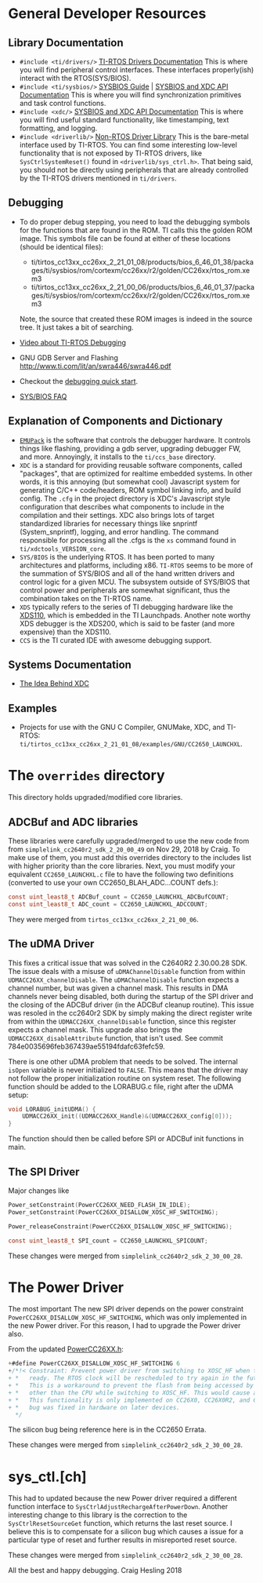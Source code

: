 # General Developer Resources

## Library Documentation
* `#include <ti/drivers/>` [TI-RTOS Drivers Documentation][TIRTOSDriversDoc]
  This is where you will find peripheral control interfaces.
  These interfaces properly(ish) interact with the RTOS(SYS/BIOS).
* `#include <ti/sysbios/>` [SYSBIOS Guide][SYSBIOSGuideDoc] | [SYSBIOS and XDC API Documentation][SYSBIOSandXDCDoc]
  This is where you will find synchronization primitives and task control functions.
* `#include <xdc/>` [SYSBIOS and XDC API Documentation][SYSBIOSandXDCDoc]
  This is where you will find useful standard functionality, like timestamping,
  text formatting, and logging.
* `#include <driverlib/>` [Non-RTOS Driver Library][CC26XXWareDoc]
  This is the bare-metal interface used by TI-RTOS. You can find some
  interesting low-level functionality that is not exposed by TI-RTOS drivers,
  like `SysCtrlSystemReset()` found in `<driverlib/sys_ctrl.h>`.
  That being said, you should not be directly using peripherals that are
  already controlled by the TI-RTOS drivers mentioned in `ti/drivers`.

## Debugging
* To do proper debug stepping, you need to load the debugging symbols for the
  functions that are found in the ROM. TI calls this the golden ROM image.
  This symbols file can be found at either of these locations
  (should be identical files):
  - ti/tirtos_cc13xx_cc26xx_2_21_01_08/products/bios_6_46_01_38/packages/ti/sysbios/rom/cortexm/cc26xx/r2/golden/CC26xx/rtos_rom.xem3
  - ti/tirtos_cc13xx_cc26xx_2_21_00_06/products/bios_6_46_01_37/packages/ti/sysbios/rom/cortexm/cc26xx/r2/golden/CC26xx/rtos_rom.xem3

  Note, the source that created these ROM images is indeed in the source tree.
  It just takes a bit of searching.
* [Video about TI-RTOS Debugging](https://training.ti.com/debugging-common-application-issues-ti-rtos?cu=1127843)
* GNU GDB Server and Flashing http://www.ti.com/lit/an/swra446/swra446.pdf
* Checkout the [debugging quick start][DebuggingQuickStart].
* [SYS/BIOS FAQ](http://processors.wiki.ti.com/index.php/SYS/BIOS_FAQs#4_Exception_Dump_Decoding_Using_the_CCS_Register_View)

## Explanation of Components and Dictionary
* [`EMUPack`][EMUPackDownload] is the software that controls the debugger
  hardware. It controls things like flashing, providing a gdb server,
  upgrading debugger FW, and more.
  Annoyingly, it installs to the `ti/ccs_base` directory.
* `XDC` is a standard for providing reusable software components,
  called "packages", that are optimized for realtime embedded systems.
  In other words, it is this annoying (but somewhat cool) Javascript system
  for generating C/C++ code/headers, ROM symbol linking info, and build config.
  The `.cfg` in the project directory is XDC's Javascript style configuration
  that describes what components to include in the compilation and their
  settings.
  XDC also brings lots of target standardized libraries for necessary things
  like snprintf (System_snprintf), logging, and error handling.
  The command responsible for processing all the .cfgs is the `xs` command
  found in `ti/xdctools_VERSION_core`.
* `SYS/BIOS` is the underlying RTOS. It has been ported to many architectures
  and platforms, including x86. `TI-RTOS` seems to be more of the summation of SYS/BIOS and
  all of the hand written drivers and control logic for a given MCU.
  The subsystem outside of SYS/BIOS that control power and peripherals are
  somewhat significant, thus the combination takes on the TI-RTOS name.
* `XDS` typically refers to the series of TI debugging hardware like the [XDS110][XDS110DebugProbeManual], which is embedded in the TI Launchpads.
  Another note worthy XDS debugger is the XDS200, which is said to be faster
  (and more expensive) than the XDS110.
* `CCS` is the TI curated IDE with awesome debugging support.

## Systems Documentation
* [The Idea Behind XDC](http://rtsc.eclipse.org/mediawiki-tip/images/1/12/XDCtools_Getting_Started_Guide.pdf)

## Examples
* Projects for use with the GNU C Compiler, GNUMake, XDC, and TI-RTOS:
  `ti/tirtos_cc13xx_cc26xx_2_21_01_08/examples/GNU/CC2650_LAUNCHXL`.

# The `overrides` directory
This directory holds upgraded/modified core libraries.

## ADCBuf and ADC libraries
These libraries were carefully upgraded/merged to use the new code from from `simplelink_cc2640r2_sdk_2_20_00_49` on Nov 29, 2018 by Craig.
To make use of them, you must add this overrides directory to the includes list with higher priority than the core libraries. Next, you must modify your equivalent `CC2650_LAUNCHXL.c` file to have the following two definitions (converted to use your own CC2650_BLAH_ADC...COUNT defs.):
```C
const uint_least8_t ADCBuf_count = CC2650_LAUNCHXL_ADCBufCOUNT;
const uint_least8_t ADC_count = CC2650_LAUNCHXL_ADCCOUNT;
```
They were merged from `tirtos_cc13xx_cc26xx_2_21_00_06`.

## The uDMA Driver
This fixes a critical issue that was solved in the C2640R2 2.30.00.28 SDK.
The issue deals with a misuse of `uDMAChannelDisable` function
from within `UDMACC26XX_channelDisable`. The `uDMAChannelDisable` function
expects a channel number, but was given a channel mask. This results in
DMA channels never being disabled, both during the startup of the SPI driver
and the closing of the ADCBuf driver (in the ADCBuf cleanup routine).
This issue was resoled in the cc2640r2 SDK by simply making the direct register
write from within the `UDMACC26XX_channelDisable` function, since this register
expects a channel mask.
This upgrade also brings the `UDMACC26XX_disableAttribute` function, that isn't used.
See commit 784e0035696feb367439ae55194fdafc63fefc59.

There is one other uDMA problem that needs to be solved.
The internal `isOpen` variable is never initialized to `FALSE`.
This means that the driver may not follow the proper initialization
routine on system reset.
The following function should be added to the LORABUG.c file, right after
the uDMA setup:
```C
void LORABUG_initUDMA() {
    UDMACC26XX_init((UDMACC26XX_Handle)&(UDMACC26XX_config[0]));
}
```
The function should then be called before SPI or ADCBuf init functions in main.

## The SPI Driver

Major changes like
```C
Power_setConstraint(PowerCC26XX_NEED_FLASH_IN_IDLE);
Power_setConstraint(PowerCC26XX_DISALLOW_XOSC_HF_SWITCHING);
```
```C
Power_releaseConstraint(PowerCC26XX_DISALLOW_XOSC_HF_SWITCHING);
```

```C
const uint_least8_t SPI_count = CC2650_LAUNCHXL_SPICOUNT;
```

These changes were merged from `simplelink_cc2640r2_sdk_2_30_00_28`.

# The Power Driver
The most important
The new SPI driver depends on the power constraint
`PowerCC26XX_DISALLOW_XOSC_HF_SWITCHING`, which was only implemented
in the new Power driver. For this reason, I had to upgrade the Power driver
also.

From the updated [PowerCC26XX.h](overrides/ti/drivers/power/PowerCC26XX.h):
```C
+#define PowerCC26XX_DISALLOW_XOSC_HF_SWITCHING 6
+/*!< Constraint: Prevent power driver from switching to XOSC_HF when the crystal is
+ *   ready. The RTOS clock will be rescheduled to try again in the future.
+ *   This is a workaround to prevent the flash from being accessed by a bus master
+ *   other than the CPU while switching to XOSC_HF. This would cause a bus stall.
+ *   This functionality is only implemented on CC26X0, CC26X0R2, and CC13X0 as the
+ *   bug was fixed in hardware on later devices.
  */
```
The silicon bug being reference here is in the CC2650 Errata.

These changes were merged from `simplelink_cc2640r2_sdk_2_30_00_28`.

# sys_ctl.[ch]
This had to updated because the new Power driver required a different
function interface to `SysCtrlAdjustRechargeAfterPowerDown`.
Another interesting change to this library is the correction to the
`SysCtrlResetSourceGet` function, which returns the last reset source.
I believe this is to compensate for a silicon bug which causes a issue
for a particular type of reset and further results in misreported reset source.

These changes were merged from `simplelink_cc2640r2_sdk_2_30_00_28`.

[TIRTOSDriversDoc]: http://software-dl.ti.com/dsps/dsps_public_sw/sdo_sb/targetcontent/tirtos/2_21_01_08/exports/tirtos_full_2_21_01_08/products/tidrivers_full_2_21_01_01/docs/doxygen/html/index.html
[SYSBIOSGuideDoc]: http://www.ti.com/lit/pdf/spruex3
[SYSBIOSandXDCDoc]: http://software-dl.ti.com/dsps/dsps_public_sw/sdo_sb/targetcontent/bios/sysbios/6_42_01_20/exports/bios_6_42_01_20/docs/cdoc/
[CC26XXWareDoc]: http://software-dl.ti.com/dsps/dsps_public_sw/sdo_sb/targetcontent/tirtos/2_21_01_08/exports/tirtos_full_2_21_01_08/products/cc26xxware_2_24_03_17272/doc/driverlib/index.html

[EMUPackDownload]: http://processors.wiki.ti.com/index.php/XDS_Emulation_Software_Package
[DebuggingQuickStart]: http://dev.ti.com/tirex/content/simplelink_cc13x0_sdk_1_30_00_06/docs/ti154stack/ti154stack-sdg/ti154stack-sdg/debugging/general-debugging.html
[XDS110DebugProbeManual]: http://www.ti.com/lit/ug/sprui94/sprui94.pdf


All the best and happy debugging.
Craig Hesling 2018
